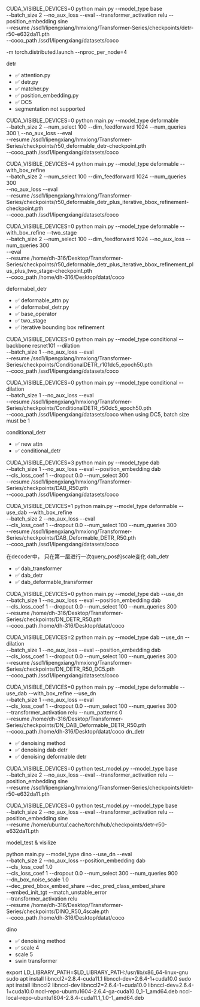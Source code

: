 CUDA_VISIBLE_DEVICES=0 python main.py --model_type base \
               --batch_size 2 --no_aux_loss --eval --transformer_activation relu --position_embedding sine \
               --resume /ssd1/lipengxiang/hmxiong/Transformer-Series/checkpoints/detr-r50-e632da11.pth \
               --coco_path /ssd1/lipengxiang/datasets/coco

-m torch.distributed.launch --nproc_per_node=4

detr
- ✅ attention.py 
- ✅ detr.py 
- ✅ matcher.py
- ✅ position_embedding.py
- ✅ DC5 
- segmentation not supported

CUDA_VISIBLE_DEVICES=0 python main.py --model_type deformable \
               --batch_size 2 --num_select 100 --dim_feedforward 1024 --num_queries 300 \ 
               --no_aux_loss --eval \
               --resume /ssd1/lipengxiang/hmxiong/Transformer-Series/checkpoints/r50_deformable_detr-checkpoint.pth \
               --coco_path /ssd1/lipengxiang/datasets/coco

CUDA_VISIBLE_DEVICES=4 python main.py --model_type deformable --with_box_refine \
               --batch_size 2 --num_select 100 --dim_feedforward 1024 --num_queries 300 \
               --no_aux_loss --eval \
               --resume /ssd1/lipengxiang/hmxiong/Transformer-Series/checkpoints/r50_deformable_detr_plus_iterative_bbox_refinement-checkpoint.pth \
               --coco_path /ssd1/lipengxiang/datasets/coco

CUDA_VISIBLE_DEVICES=0 python main.py --model_type deformable --with_box_refine --two_stage \
               --batch_size 2 --num_select 100 --dim_feedforward 1024 --no_aux_loss --num_queries 300 \
               --eval \
               --resume /home/dh-316/Desktop/Transformer-Series/checkpoints/r50_deformable_detr_plus_iterative_bbox_refinement_plus_plus_two_stage-checkpoint.pth \
               --coco_path /home/dh-316/Desktop/datat/coco

deformabel_detr
- ✅ deformable_attn.py 
- ✅ deformabel_detr.py 
- ✅ base_operator
- ✅ two_stage
- ✅ iterative bounding box refinement

CUDA_VISIBLE_DEVICES=0 python main.py --model_type conditional --backbone resnet101 --dilation \
               --batch_size 1 --no_aux_loss --eval \
               --resume /ssd1/lipengxiang/hmxiong/Transformer-Series/checkpoints/ConditionalDETR_r101dc5_epoch50.pth \
               --coco_path /ssd1/lipengxiang/datasets/coco

CUDA_VISIBLE_DEVICES=0 python main.py --model_type conditional --dilation \
               --batch_size 1 --no_aux_loss --eval \
               --resume /ssd1/lipengxiang/hmxiong/Transformer-Series/checkpoints/ConditionalDETR_r50dc5_epoch50.pth \
               --coco_path /ssd1/lipengxiang/datasets/coco
when using DC5, batch size must be 1

conditional_detr
- ✅ new attn
- ✅ conditional_detr

CUDA_VISIBLE_DEVICES=3 python main.py --model_type dab \
               --batch_size 1 --no_aux_loss --eval --position_embedding dab \
               --cls_loss_coef 1 --dropout 0.0 --num_select 300 \
               --resume /ssd1/lipengxiang/hmxiong/Transformer-Series/checkpoints/DAB_R50.pth \
               --coco_path /ssd1/lipengxiang/datasets/coco

CUDA_VISIBLE_DEVICES=1 python main.py --model_type deformable --use_dab --with_box_refine\
               --batch_size 2 --no_aux_loss --eval  \
               --cls_loss_coef 1 --dropout 0.0 --num_select 100 --num_queries 300\
               --resume /ssd1/lipengxiang/hmxiong/Transformer-Series/checkpoints/DAB_Deformable_DETR_R50.pth \
               --coco_path /ssd1/lipengxiang/datasets/coco

 在decoder中， 只在第一层进行一次query_pos的scale变化
 dab_detr
- ✅ dab_transformer 
- ✅ dab_detr
- ✅ dab_deformable_transformer


CUDA_VISIBLE_DEVICES=0 python main.py --model_type dab --use_dn\
               --batch_size 1 --no_aux_loss --eval --position_embedding dab \
               --cls_loss_coef 1 --dropout 0.0 --num_select 100  --num_queries 300\
               --resume /home/dh-316/Desktop/Transformer-Series/checkpoints/DN_DETR_R50.pth \
               --coco_path /home/dh-316/Desktop/datat/coco

CUDA_VISIBLE_DEVICES=2 python main.py --model_type dab --use_dn --dilation\
               --batch_size 1 --no_aux_loss --eval --position_embedding dab \
               --cls_loss_coef 1 --dropout 0.0 --num_select 100  --num_queries 300\
               --resume /ssd1/lipengxiang/hmxiong/Transformer-Series/checkpoints/DN_DETR_R50_DC5.pth \
               --coco_path /ssd1/lipengxiang/datasets/coco

CUDA_VISIBLE_DEVICES=0 python main.py --model_type deformable --use_dab --with_box_refine  --use_dn\
               --batch_size 1 --no_aux_loss --eval  \
               --cls_loss_coef 1 --dropout 0.0 --num_select 100 --num_queries 300\
               --transformer_activation relu --num_patterns 0 \
               --resume /home/dh-316/Desktop/Transformer-Series/checkpoints/DN_DAB_Deformable_DETR_R50.pth \
               --coco_path /home/dh-316/Desktop/datat/coco
dn_detr
- ✅ denoising method
- ✅ denoising dab detr
- ✅ denoising deformable detr

CUDA_VISIBLE_DEVICES=0 python test_model.py --model_type base \
               --batch_size 2 --no_aux_loss --eval --transformer_activation relu --position_embedding sine \
               --resume /ssd1/lipengxiang/hmxiong/Transformer-Series/checkpoints/detr-r50-e632da11.pth

CUDA_VISIBLE_DEVICES=0 python test_model.py --model_type base \
               --batch_size 2 --no_aux_loss --eval --transformer_activation relu --position_embedding sine \
               --resume /home/ubuntu/.cache/torch/hub/checkpoints/detr-r50-e632da11.pth

model_test & visilize

python main.py --model_type dino --use_dn --eval\
               --batch_size 2 --no_aux_loss --position_embedding dab \
               --cls_loss_coef 1.0 \
               --cls_loss_coef 1 --dropout 0.0 --num_select 300  --num_queries 900\
               --dn_box_noise_scale 1.0 \
               --dec_pred_bbox_embed_share --dec_pred_class_embed_share \
               --embed_init_tgt --match_unstable_error \
               --transformer_activation relu\
               --resume /home/dh-316/Desktop/Transformer-Series/checkpoints/DINO_R50_4scale.pth \
               --coco_path /home/dh-316/Desktop/datat/coco


dino
- ✅ denoising method
- ✅ scale 4
- scale 5
- swin transformer

export LD_LIBRARY_PATH=$LD_LIBRARY_PATH:/usr/lib/x86_64-linux-gnu
sudo apt install libnccl2=2.8.4-cuda11.1 libnccl-dev=2.6.4-1+cuda10.0
sudo apt install libnccl2 libnccl-dev
libnccl2=2.6.4-1+cuda10.0 libnccl-dev=2.6.4-1+cuda10.0
nccl-repo-ubuntu1604-2.6.4-ga-cuda10.0_1-1_amd64.deb
nccl-local-repo-ubuntu1804-2.8.4-cuda11.1_1.0-1_amd64.deb